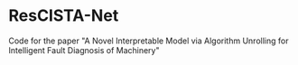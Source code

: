 # ResCISTA-Net
Code for the paper "A Novel Interpretable Model via Algorithm Unrolling for Intelligent Fault Diagnosis of Machinery"
